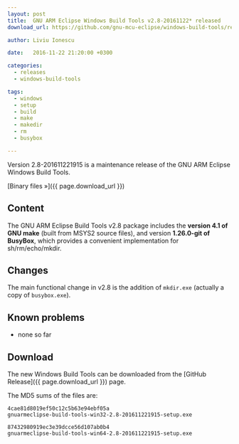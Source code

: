 ```yaml
---
layout: post
title:  GNU ARM Eclipse Windows Build Tools v2.8-20161122* released
download_url: https://github.com/gnu-mcu-eclipse/windows-build-tools/releases/tag/v2.8

author: Liviu Ionescu

date:   2016-11-22 21:20:00 +0300

categories:
  - releases
  - windows-build-tools

tags:
  - windows
  - setup
  - build
  - make
  - makedir
  - rm
  - busybox

---
```


Version 2.8-201611221915 is a maintenance release of the GNU ARM Eclipse Windows Build Tools.

[Binary files »]({{ page.download_url }})

## Content

The GNU ARM Eclipse Build Tools v2.8 package includes the **version 4.1 of GNU make** (built from MSYS2 source files), and version **1.26.0-git of BusyBox**, which provides a convenient implementation for sh/rm/echo/mkdir.

## Changes

The main functional change in v2.8 is the addition of `mkdir.exe` (actually a copy of `busybox.exe`).

## Known problems

* none so far

## Download

The new Windows Build Tools can be downloaded from the [GitHub Release]({{ page.download_url }}) page.

The MD5 sums of the files are:

```
4cae81d8019ef50c12c5b63e94ebf05a  
gnuarmeclipse-build-tools-win32-2.8-201611221915-setup.exe

87432980919ec3e39dcce56d107ab0b4  
gnuarmeclipse-build-tools-win64-2.8-201611221915-setup.exe
```

